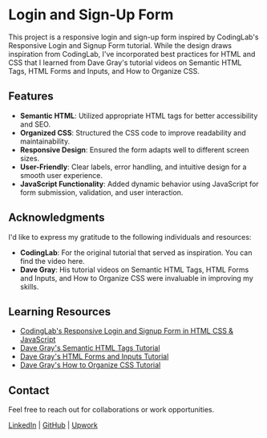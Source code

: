# Login and Sign-Up Form

This project is a responsive login and sign-up form inspired by CodingLab's Responsive Login and Signup Form tutorial. While the design draws inspiration from CodingLab, I've incorporated best practices for HTML and CSS that I learned from Dave Gray's tutorial videos on Semantic HTML Tags, HTML Forms and Inputs, and How to Organize CSS.

## Features

- **Semantic HTML**: Utilized appropriate HTML tags for better accessibility and SEO.
- **Organized CSS**: Structured the CSS code to improve readability and maintainability.
- **Responsive Design**: Ensured the form adapts well to different screen sizes.
- **User-Friendly**: Clear labels, error handling, and intuitive design for a smooth user experience.
- **JavaScript Functionality**: Added dynamic behavior using JavaScript for form submission, validation, and user interaction.

## Acknowledgments

I'd like to express my gratitude to the following individuals and resources:

- **CodingLab**: For the original tutorial that served as inspiration. You can find the video here.
- **Dave Gray**: His tutorial videos on Semantic HTML Tags, HTML Forms and Inputs, and How to Organize CSS were invaluable in improving my skills.

## Learning Resources
- [CodingLab's Responsive Login and Signup Form in HTML CSS & JavaScript](https://youtu.be/ROqsYIVCJ5Y?si=tyOe0OUYPe1syr9M)
- [Dave Gray's Semantic HTML Tags Tutorial](https://youtu.be/kX3TfdUqpuU?si=G4mG-_JaiVHozZ5e)
- [Dave Gray's HTML Forms and Inputs Tutorial](https://youtu.be/frAGrGN00OA?si=UaF9EoHxkACzv4TI)
- [Dave Gray's How to Organize CSS Tutorial](https://youtu.be/MNPdifWAAa4?si=c8OmbrbLbp7gGurk)

## Contact
Feel free to reach out for collaborations or work opportunities.

[LinkedIn](https://www.linkedin.com/in/john-jerry-ginon-0b5539314/) | [GitHub](https://github.com/jjmginon9231/) | [Upwork](https://www.upwork.com/freelancers/~01432eb5f90e315e15?mp_source=share)